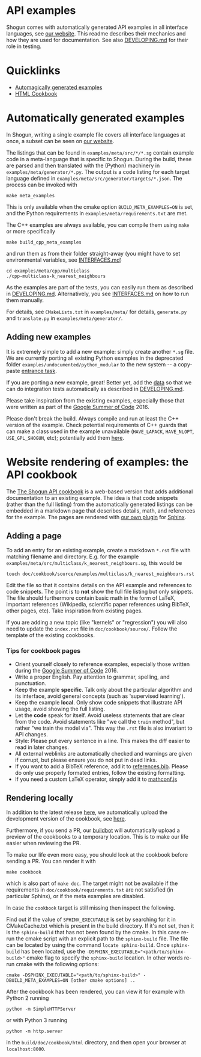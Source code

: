 # API examples

Shogun comes with automatically generated API examples in all interface languages, see [our website](http://shogun.ml/examples).
This readme describes their mechanics and how they are used for documentation.
See also [DEVELOPING.md](DEVELOPING.md) for their role in testing.

# Quicklinks
 * [Automagically generated examples](#meta_examples)
 * [HTML Cookbook](#cookbook)

# Automatically generated examples <a name="meta_examples"></a>
In Shogun, writing a single example file covers all interface languages at once, a subset can be seen on [our website](http://shogun.ml/examples).

The listings that can be found in `examples/meta/src/*/*.sg` contain example code in a meta-language that is specific to Shogun.
During the build, these are parsed and then translated with the (Python) machinery in `examples/meta/generator/*.py`.
The output is a code listing for each target language defined in `examples/meta/src/generator/targets/*.json`.
The process can be invoked with

    make meta_examples

This is only available when the cmake option `BUILD_META_EXAMPLES=ON` is set, and the Python requirements in `examples/meta/requirements.txt` are met.

The C++ examples are always available, you can compile them using `make` or more specifically

    make build_cpp_meta_examples

and run them as from their folder straight-away (you might have to set environmental variables, see [INTERFACES.md](INTERFACES.md))

    cd examples/meta/cpp/multiclass
    ./cpp-multiclass-k_nearest_neighbours

As the examples are part of the tests, you can easily run them as described in [DEVELOPING.md](DEVELOPING.md#testing).
Alternatively, you see [INTERFACES.md](INTERFACES.md) on how to run them manually.

For details, see `CMakeLists.txt` in `examples/meta/` for details, `generate.py` and `translate.py` in `examples/meta/generator/`.

## Adding new examples
It is extremely simple to add a new example: simply create another `*.sg` file.
We are currently porting all existing Python examples in the deprecated folder `examples/undocumented/python_modular` to the new system -- a copy-paste [entrance task](https://github.com/shogun-toolbox/shogun/issues/3555).

If you are porting a new example, great! Better yet, add the [data](https://github.com/shogun-toolbox/shogun-data) so that we can do integration tests automatically as described in [DEVELOPING.md](DEVELOPING.md#testing).

Please take inspiration from the existing examples, especially those that were written as part of the [Google Summer of Code](https://github.com/shogun-toolbox/shogun/wiki/GSoC-follow-up-blog-posts) 2016.

Please don't break the build. Always compile and run at least the C++ version of the example.
Check potential requirements of C++ guards that can make a class used in the example unavailable (`HAVE_LAPACK`, `HAVE_NLOPT`, `USE_GPL_SHOGUN`, etc); potentially add them [here](https://github.com/shogun-toolbox/shogun/blob/develop/cmake/FindMetaExamples.cmake).

# Website rendering of examples: the API cookbook <a name="cookbook"></a>

The [The Shogun API cookbook](http://shogun.ml/examples) is a web-based version that adds additional documentation to an existing example.
The idea is that code snippets (rather than the full listing) from the automatically generated listings can be embedded in a markdown page that describes details, math, and references for the example.
The pages are rendered with [our own plugin](https://github.com/shogun-toolbox/shogun/blob/develop/doc/cookbook/extensions/sgexample.py) for [Sphinx](http://www.sphinx-doc.org/).

## Adding a page
To add an entry for an existing example, create a markdown `*.rst` file with matching filename and directory.
E.g. for the example `examples/meta/src/multiclass/k_nearest_neighbours.sg`, this would be

    touch doc/cookbook/source/examples/multiclass/k_nearest_neighbours.rst

Edit the file so that it contains details on the API example and references to code snippets.
The point is to **not** show the full file listing but only snippets.
The file should furthermore contain basic math in the form of LaTeX, important references (Wikipedia, scientific paper references using BibTeX, other pages, etc).
Take inspiration from existing pages.

If you are adding a new topic (like "kernels" or "regression") you will also need to update the `index.rst` file in `doc/cookbook/source/`. Follow the template of the existing cookbooks.

### Tips for cookbook pages

 * Orient yourself closely to reference examples, especially those written during the [Google Summer of Code](https://github.com/shogun-toolbox/shogun/wiki/GSoC-follow-up-blog-posts) 2016.
 * Write a proper English. Pay attention to grammar, spelling, and punctuation.
 * Keep the example **specific**. Talk only about the particular algorithm and its interface, avoid general concepts (such as 'supervised learning').
 * Keep the example **local**. Only show code snippets that illustrate API usage, avoid showing the full listing.
 * Let the **code** speak for itself. Avoid useless statements that are clear from the code.
    Avoid statements like "we call the `train` method", but rather "we train the model via".
    This way the `.rst` file is also invariant to API changes.
 * Style: Please put every sentence in a line.
   This makes the diff easier to read in later changes.
 * All external weblinks are automatically checked and warnings are given if corrupt, but please ensure you do not put in dead links.
 * If you want to add a BibTeX reference, add it to [references.bib](https://github.com/shogun-toolbox/shogun/blob/develop/doc/cookbook/source/references.bib).
    Please do only use properly formated entries, follow the existing formatting.
 * If you need a custom LaTeX operator, simply add it to [mathconf.js](https://github.com/shogun-toolbox/shogun/blob/develop/doc/cookbook/source/static/mathconf.js)

## Rendering locally
In addition to the latest release [here](http://shogun.ml/examples), we automatically upload the development version of the cookbook, see [here](http://shogun.ml/examples/nightly/index.html).

Furthermore, if you send a PR, our [buildbot](http://buildbot.shogun-toolbox.org/builders/cookbook%20-%20PR) will automatically upload a preview of the cookbooks to a temporary location.
This is to make our life easier when reviewing the PR.

To make our life even more easy, you should look at the cookbook before sending a PR.
You can render it with

    make cookbook

which is also part of `make doc`.
The target might not be available if the requirements in `doc/cookbook/requirements.txt` are not satisfied (in particular Sphinx), or if the meta examples are disabled.

In case the `cookbook` target is still missing then inspect the following.

Find out if the value of `SPHINX_EXECUTABLE` is set by searching for it in CMakeCache.txt which is present in the build directory. If it's not set, then it is the `sphinx-build` that has not been found by the cmake. In this case re-run the cmake script with an explicit path to the `sphinx-build` file. The file can be located by using the command `locate sphinx-build`. Once `sphinx-build` has been located, use the `-DSPHINX_EXECUTABLE="<path/to/sphinx-build>"` cmake flag to specify the `sphinx-build` location. In other words re-run cmake with the following options:

    cmake -DSPHINX_EXECUTABLE="<path/to/sphinx-build>" -DBUILD_META_EXAMPLES=ON [other cmake options] ..

After the cookbook has been rendered, you can view it for example with Python 2 running

    python -m SimpleHTTPServer

or with Python 3 running

    python -m http.server

in the `build/doc/cookbook/html` directory, and then open your browser at `localhost:8000`.
